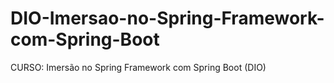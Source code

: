 # DIO-Imersao-no-Spring-Framework-com-Spring-Boot
CURSO: Imersão no Spring Framework com Spring Boot (DIO)
